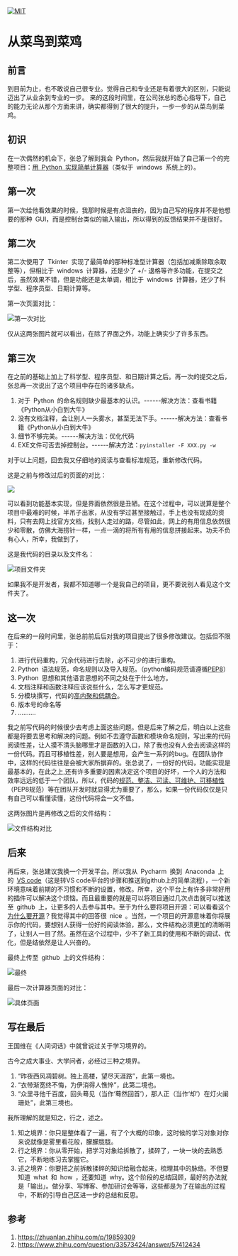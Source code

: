 [![MIT](https://img.shields.io/badge/LICENSE-MIT-red)]()

# 从菜鸟到菜鸡

## 前言

到目前为止，也不敢说自己很专业。觉得自己和专业还是有着很大的区别，只能说迈出了从业余到专业的一步。
来的这段时间里，在公司张总的悉心指导下，自己的能力无论从那个方面来讲，确实都得到了很大的提升，一步一步的从菜鸟到菜鸡。

## 初识

在一次偶然的机会下，张总了解到我会&#8194;Python，然后我就开始了自己第一个的完整项目：[用&#8194;Python&#8194;实现简单计算器](https://github.com/Gemini128663/calculator2.1.0
)（类似于&#8194;windows&#8194;系统上的）。

## 第一次

第一次给他看效果的时候，我那时候是有点沮丧的，因为自己写的程序并不是他想要的那种&#8194;GUI，而是控制台类似的输入输出，所以得到的反馈结果并不是很好。

## 第二次

第二次使用了&#8194;Tkinter&#8194;实现了最简单的那种标准型计算器（包括加减乘除取余取整等），但相比于&#8194;windows&#8194;计算器，还是少了 +/- 退格等许多功能，在提交之后，虽然效果不错，但是功能还是太单调，相比于&#8194;windows&#8194;计算器，还少了科学型、程序员型、日期计算等。

第一次页面对比：

![第一次对比](docs/对比1.png)

仅从这两张图片就可以看出，在除了界面之外，功能上确实少了许多东西。

## 第三次

在之前的基础上加上了科学型、程序员型、和日期计算之后。再一次的提交之后，张总再一次说出了这个项目中存在的诸多缺点。

1. 对于&#8194;Python&#8194;的命名规则缺少最基本的认识。------解决方法：查看书籍《Python从小白到大牛》
2. 没有文档注释，会让别人一头雾水，甚至无法下手。------解决方法：查看书籍《Python从小白到大牛》
3. 细节不够完美。------解决方法：优化代码
4. EXE文件可否去掉控制台。------解决方法：```pyinstaller -F XXX.py -w```

对于以上问题，回去我又仔细地的阅读与查看标准规范，重新修改代码。

这是之前与修改过后的页面的对比：  

![](docs/对比2.png)  

可以看到功能基本实现，但是界面依然很是丑陋。在这个过程中，可以说算是整个项目中最难的时候，半吊子出家，从没有学过甚至接触过，手上也没有现成的资料，只有去网上找官方文档，找别人走过的路，尽管如此，网上的有用信息依然很少和零散，仿佛大海捞针一样，一点一滴的将所有有用的信息拼接起来。功夫不负有心人，所幸，我做到了，

这是我代码的目录以及文件名：

![项目文件夹](docs/项目.png)

如果我不是开发者，我都不知道哪一个是我自己的项目，更不要说别人看见这个文件夹了。

## 这一次

在后来的一段时间里，张总前前后后对我的项目提出了很多修改建议。包括但不限于：

1. 进行代码重构，冗余代码进行去除，必不可少的进行重构。
2. Python&#8194;语法规范，命名规则以及导入规范。（python编码规范请遵循[PEP8](https://www.python.org/dev/peps/pep-0008/
)）
3. Python&#8194;思想和其他语言思想的不同之处在于什么地方。
4. 文档注释和函数注释应该说些什么，怎么写才更规范。
5. 分模块撰写，代码的[高内聚和低耦合](https://baike.sogou.com/v35654126.htm?fromTitle=%E9%AB%98%E5%86%85%E8%81%9A%E4%BD%8E%E8%80%A6%E5%90%88)。
6. 版本号的命名等
7. ..........

我之前写代码的时候很少去考虑上面这些问题。但是后来了解之后，明白以上这些都是将要去思考和解决的问题。例如不去遵守函数和模块命名规则，写出来的代码阅读性差，让人摸不清头脑哪里才是函数的入口，除了我也没有人会去阅读这样的一份代码。而且可移植性差，别人要是想用，会产生一系列的bug。在团队协作中，这样的代码往往是会被大家所摒弃的。张总说了，一份好的代码，功能实现是最基本的，在此之上,还有许多重要的因素决定这个项目的好坏，一个人的方法和效率远远的低于一个团队，所以，代码的[规范、整洁、可读、可维护、可移植性](https://www.python.org/dev/peps/pep-0008/)（PEP8规范）等在团队开发时就显得尤为重要了，那么，如果一份代码仅仅是只有自己可以看懂读懂，这份代码将会一文不值。

这两张图片是再修改之后的文件结构：

![文件结构对比](docs/对比4.png)

## 后来

再后来，张总建议我换一个开发平台。所以我从&#8194;Pycharm&#8194;换到&#8194;Anaconda&#8194;上的&#8194;[VS code](https://github.com/Gemini128663/Anaconda)（这是转VS code平台的步骤和推送到github上的简单流程），一个新环境意味着前期的不习惯和不断的设置，修改。所幸，这个平台上有许多非常好用的插件可以解决这个烦恼。而且最重要的就是可以将项目通过几次点击就可以推送至&#8194;github&#8194;上，让更多的人去参与其中。至于为什么要将项目开源：可以看看这个  [为什么要开源](https://www.zhihu.com/question/33573424)？我觉得其中的回答很&#8194;nice&#8194;。当然，一个项目的开源意味着你将展示你的代码，要想别人获得一份好的阅读体验，那么，文件结构必须更加的清晰明了，让别人一目了然。虽然在这个过程中，少不了新工具的使用和不断的调试、优化，但是结依然是让人兴奋的。

最终上传至&#8194;github&#8194;上的文件结构：  

![最终](docs/最终.png)

最后一次计算器页面的对比：  

![具体页面](docs/对比3.png)

## 写在最后

王国维在《人间词话》中就曾说过关于学习境界的。

古今之成大事业、大学问者，必经过三种之境界。

1. “昨夜西风凋碧树。独上高楼，望尽天涯路”，此第一境也。
2. “衣带渐宽终不悔，为伊消得人憔悴”，此第二境也。
3. “众里寻他千百度，回头蓦见（当作‘蓦然回首’），那人正（当作‘却’）在灯火阑珊处”，此第三境也。

我所理解的就是知之，行之，述之。

1. 知之境界：你只是整体看了一遍，有了个大概的印象，这时候的学习对象对你来说就像是雾里看花般，朦朦胧胧。
2. 行之境界：你从零开始，把学习对象给拆散了，揉碎了，一块一块的去熟悉它，不断地练习去掌握它。
3. 述之境界：你要把之前拆散揉碎的知识给融合起来，梳理其中的脉络。不但要知道&#8194;what&#8194;和&#8194;how&#8194;，还要知道&#8194;why。这个阶段的总结回顾，最好的办法就是「输出」。做分享、写博客、参加研讨会等等，这些都是为了在输出的过程中，不断的引导自己区进一步的总结和反思。

## 参考

1. <https://zhuanlan.zhihu.com/p/19859309>
2. <https://www.zhihu.com/question/33573424/answer/57412434>
